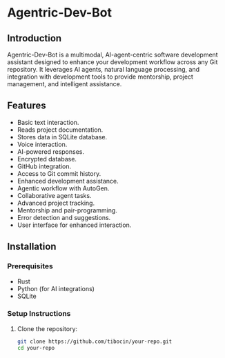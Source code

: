# Agentric-Dev-Bot

## Introduction

Agentric-Dev-Bot is a multimodal, AI-agent-centric software development assistant designed to enhance your development workflow across any Git repository. It leverages AI agents, natural language processing, and integration with development tools to provide mentorship, project management, and intelligent assistance.

## Features

- Basic text interaction.
- Reads project documentation.
- Stores data in SQLite database.
- Voice interaction.
- AI-powered responses.
- Encrypted database.
- GitHub integration.
- Access to Git commit history.
- Enhanced development assistance.
- Agentic workflow with AutoGen.
- Collaborative agent tasks.
- Advanced project tracking.
- Mentorship and pair-programming.
- Error detection and suggestions.
- User interface for enhanced interaction.

## Installation

### Prerequisites

- Rust
- Python (for AI integrations)
- SQLite

### Setup Instructions

1. Clone the repository:
   ```sh
   git clone https://github.com/tibocin/your-repo.git
   cd your-repo
   ```
